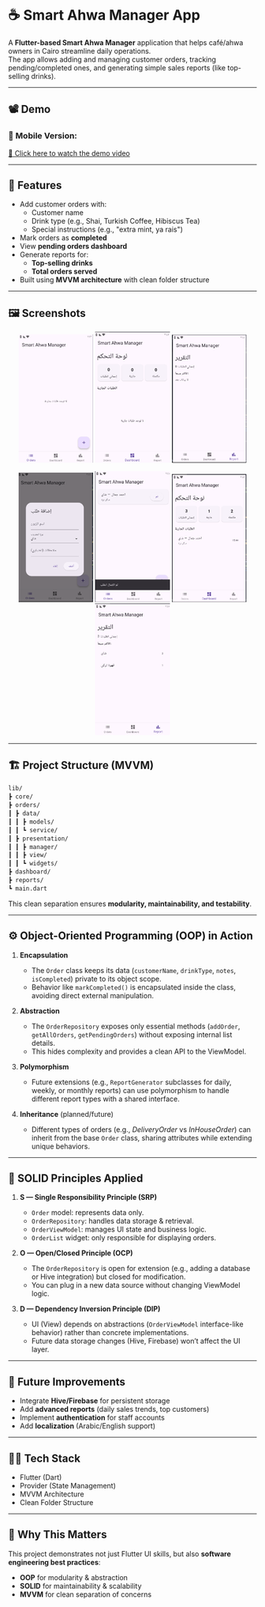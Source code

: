 # ☕ Smart Ahwa Manager App

A **Flutter-based Smart Ahwa Manager** application that helps café/ahwa owners in Cairo streamline daily operations.  
The app allows adding and managing customer orders, tracking pending/completed ones, and generating simple sales reports (like top-selling drinks).

---
## 📽️ Demo
### 📱 Mobile Version:
[🔗 Click here to watch the demo video](https://drive.google.com/file/d/1FS7Hlh6c3ah1JXQr9CPGg8ik69S5TlV9/view?usp=sharing)

---

## 📱 Features
- Add customer orders with:
  - Customer name
  - Drink type (e.g., Shai, Turkish Coffee, Hibiscus Tea)
  - Special instructions (e.g., "extra mint, ya rais")
- Mark orders as **completed**
- View **pending orders dashboard**
- Generate reports for:
  - **Top-selling drinks**
  - **Total orders served**
- Built using **MVVM architecture** with clean folder structure

---
## 🖼 Screenshots

<p align="center">
  <img src="https://github.com/ahmedgamalfouad155/Smart-Ahwa-Manager/blob/main/1.png" width="30%" />
  <img src="https://github.com/ahmedgamalfouad155/Smart-Ahwa-Manager/blob/main/2.png" width="30%" />
  <img src="https://github.com/ahmedgamalfouad155/Smart-Ahwa-Manager/blob/main/3.png" width="30%" />
</p>

<p align="center">
  <img src="https://github.com/ahmedgamalfouad155/Smart-Ahwa-Manager/blob/main/4.png" width="30%" />
  <img src="https://github.com/ahmedgamalfouad155/Smart-Ahwa-Manager/blob/main/5.png" width="30%" />
  <img src="https://github.com/ahmedgamalfouad155/Smart-Ahwa-Manager/blob/main/6.png" width="30%" />
  <img src="https://github.com/ahmedgamalfouad155/Smart-Ahwa-Manager/blob/main/7.png" width="30%" />
</p>

---
## 🏗 Project Structure (MVVM)
```bash
lib/
┣ core/
┣ orders/
┃ ┣ data/
┃ ┃ ┣ models/
┃ ┃ ┗ service/ 
┃ ┣ presentation/
┃ ┃ ┣ manager/ 
┃ ┃ ┣ view/ 
┃ ┃ ┗ widgets/ 
┣ dashboard/ 
┣ reports/ 
┗ main.dart 

```

This clean separation ensures **modularity, maintainability, and testability**.

---

## ⚙️ Object-Oriented Programming (OOP) in Action

1. **Encapsulation**  
   - The `Order` class keeps its data (`customerName`, `drinkType`, `notes`, `isCompleted`) private to its object scope.  
   - Behavior like `markCompleted()` is encapsulated inside the class, avoiding direct external manipulation.

2. **Abstraction**  
   - The `OrderRepository` exposes only essential methods (`addOrder`, `getAllOrders`, `getPendingOrders`) without exposing internal list details.  
   - This hides complexity and provides a clean API to the ViewModel.

3. **Polymorphism**  
   - Future extensions (e.g., `ReportGenerator` subclasses for daily, weekly, or monthly reports) can use polymorphism to handle different report types with a shared interface.

4. **Inheritance** (planned/future)  
   - Different types of orders (e.g., *DeliveryOrder* vs *InHouseOrder*) can inherit from the base `Order` class, sharing attributes while extending unique behaviors.

---

## 🧩 SOLID Principles Applied

1. **S — Single Responsibility Principle (SRP)**  
   - `Order` model: represents data only.  
   - `OrderRepository`: handles data storage & retrieval.  
   - `OrderViewModel`: manages UI state and business logic.  
   - `OrderList` widget: only responsible for displaying orders.

2. **O — Open/Closed Principle (OCP)**  
   - The `OrderRepository` is open for extension (e.g., adding a database or Hive integration) but closed for modification.  
   - You can plug in a new data source without changing ViewModel logic.

3. **D — Dependency Inversion Principle (DIP)**  
   - UI (View) depends on abstractions (`OrderViewModel` interface-like behavior) rather than concrete implementations.  
   - Future data storage changes (Hive, Firebase) won’t affect the UI layer.


---

## 🚀 Future Improvements
- Integrate **Hive/Firebase** for persistent storage  
- Add **advanced reports** (daily sales trends, top customers)  
- Implement **authentication** for staff accounts  
- Add **localization** (Arabic/English support)  

---

## 🧑‍💻 Tech Stack
- Flutter (Dart)  
- Provider (State Management)  
- MVVM Architecture  
- Clean Folder Structure  

---

## 📌 Why This Matters
This project demonstrates not just Flutter UI skills, but also **software engineering best practices**:  
- **OOP** for modularity & abstraction  
- **SOLID** for maintainability & scalability  
- **MVVM** for clean separation of concerns  

